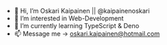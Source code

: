 - 👋 Hi, I’m Oskari Kaipainen || @kaipainenoskari
- 👀 I’m interested in Web-Development
- 🌱 I’m currently learning TypeScript & Deno
- 📫 Message me -> oskari.kaipainen@hotmail.com

<!---
kaipainenoskari/kaipainenoskari is a ✨ special ✨ repository because its `README.md` (this file) appears on your GitHub profile.
You can click the Preview link to take a look at your changes.
--->

